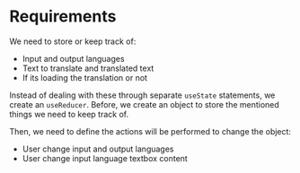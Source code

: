 # Requirements

We need to store or keep track of:
* Input and output languages
* Text to translate and translated text
* If its loading the translation or not

Instead of dealing with these through separate `useState` statements, we create an `useReducer`. Before, we create an object to store the mentioned things we need to keep track of.

Then, we need to define the actions will be performed to change the object:

* User change input and output languages
* User change input language textbox content

